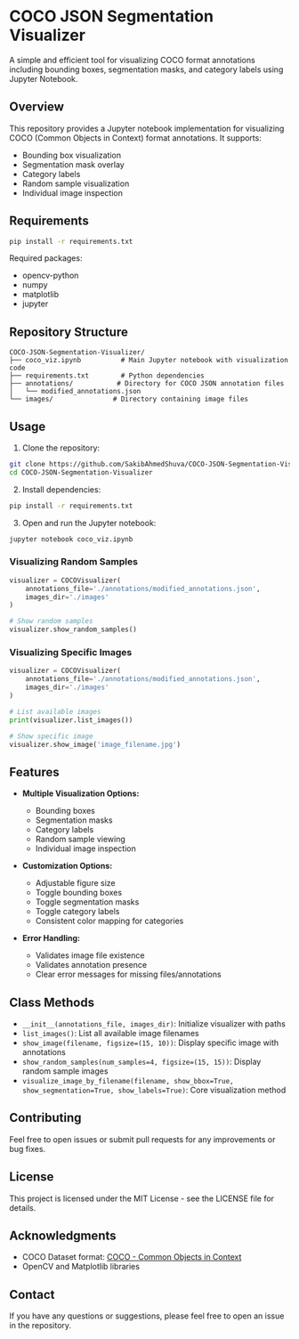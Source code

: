 # COCO JSON Segmentation Visualizer

A simple and efficient tool for visualizing COCO format annotations including bounding boxes, segmentation masks, and category labels using Jupyter Notebook.

## Overview

This repository provides a Jupyter notebook implementation for visualizing COCO (Common Objects in Context) format annotations. It supports:
- Bounding box visualization
- Segmentation mask overlay
- Category labels
- Random sample visualization
- Individual image inspection

## Requirements

```bash
pip install -r requirements.txt
```

Required packages:
- opencv-python
- numpy
- matplotlib
- jupyter

## Repository Structure

```
COCO-JSON-Segmentation-Visualizer/
├── coco_viz.ipynb          # Main Jupyter notebook with visualization code
├── requirements.txt        # Python dependencies
├── annotations/           # Directory for COCO JSON annotation files
│   └── modified_annotations.json
└── images/               # Directory containing image files
```

## Usage

1. Clone the repository:
```bash
git clone https://github.com/SakibAhmedShuva/COCO-JSON-Segmentation-Visualizer.git
cd COCO-JSON-Segmentation-Visualizer
```

2. Install dependencies:
```bash
pip install -r requirements.txt
```

3. Open and run the Jupyter notebook:
```bash
jupyter notebook coco_viz.ipynb
```

### Visualizing Random Samples

```python
visualizer = COCOVisualizer(
    annotations_file='./annotations/modified_annotations.json',
    images_dir='./images'
)

# Show random samples
visualizer.show_random_samples()
```

### Visualizing Specific Images

```python
visualizer = COCOVisualizer(
    annotations_file='./annotations/modified_annotations.json',
    images_dir='./images'
)

# List available images
print(visualizer.list_images())

# Show specific image
visualizer.show_image('image_filename.jpg')
```

## Features

- **Multiple Visualization Options:**
  - Bounding boxes
  - Segmentation masks
  - Category labels
  - Random sample viewing
  - Individual image inspection

- **Customization Options:**
  - Adjustable figure size
  - Toggle bounding boxes
  - Toggle segmentation masks
  - Toggle category labels
  - Consistent color mapping for categories

- **Error Handling:**
  - Validates image file existence
  - Validates annotation presence
  - Clear error messages for missing files/annotations

## Class Methods

- `__init__(annotations_file, images_dir)`: Initialize visualizer with paths
- `list_images()`: List all available image filenames
- `show_image(filename, figsize=(15, 10))`: Display specific image with annotations
- `show_random_samples(num_samples=4, figsize=(15, 15))`: Display random sample images
- `visualize_image_by_filename(filename, show_bbox=True, show_segmentation=True, show_labels=True)`: Core visualization method

## Contributing

Feel free to open issues or submit pull requests for any improvements or bug fixes.

## License

This project is licensed under the MIT License - see the LICENSE file for details.

## Acknowledgments

- COCO Dataset format: [COCO - Common Objects in Context](https://cocodataset.org/)
- OpenCV and Matplotlib libraries

## Contact

If you have any questions or suggestions, please feel free to open an issue in the repository.
